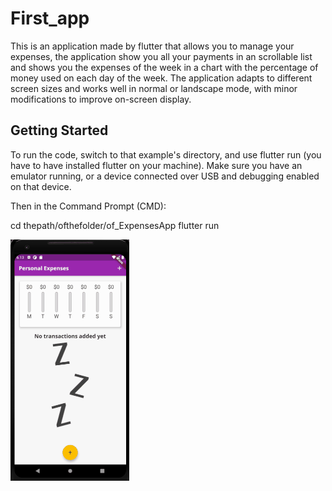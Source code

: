 # First_app

This is an application made by flutter that allows you to manage your expenses, the application show you all your payments in an scrollable list and shows you the expenses of the week in a chart with the percentage of money used on each day of the week. 
The application adapts to different screen sizes and works well in normal or landscape mode, with minor modifications to improve on-screen display.

## Getting Started

To run the code, switch to that example's directory, and use flutter run (you have to have installed flutter on your machine). Make sure you have an emulator running, or a device connected over USB and debugging enabled on that device.

Then in the Command Prompt (CMD):

cd thepath/ofthefolder/of_ExpensesApp
flutter run


![App Working](Demo/ExpensesApp.gif)
